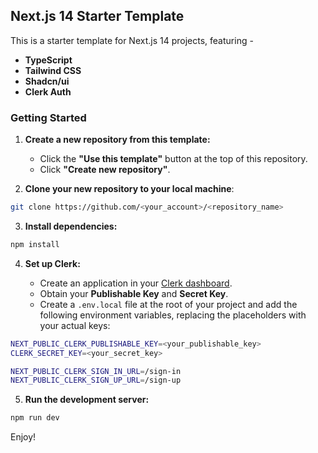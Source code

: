 ## Next.js 14 Starter Template

This is a starter template for Next.js 14 projects, featuring -

- **TypeScript**
- **Tailwind CSS**
- **Shadcn/ui**
- **Clerk Auth**

### Getting Started

1. **Create a new repository from this template:**

   - Click the **"Use this template"** button at the top of this repository.
   - Click **"Create new repository"**.

2. **Clone your new repository to your local machine**:

```bash
git clone https://github.com/<your_account>/<repository_name>
```

3. **Install dependencies:**

```bash
npm install
```

4. **Set up Clerk:**

   - Create an application in your [Clerk dashboard](https://dashboard.clerk.com/).
   - Obtain your **Publishable Key** and **Secret Key**.
   - Create a `.env.local` file at the root of your project and add the following environment variables, replacing the placeholders with your actual keys:

```bash
NEXT_PUBLIC_CLERK_PUBLISHABLE_KEY=<your_publishable_key>
CLERK_SECRET_KEY=<your_secret_key>

NEXT_PUBLIC_CLERK_SIGN_IN_URL=/sign-in
NEXT_PUBLIC_CLERK_SIGN_UP_URL=/sign-up
```


5. **Run the development server:**

```bash
npm run dev
```

Enjoy!
